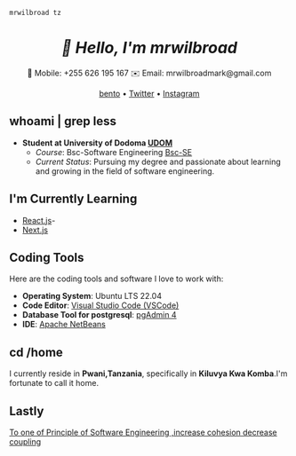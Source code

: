 ```mrwilbroad-tz
mrwilbroad tz
```
<h1 align="center">
  <i>👋 Hello, I'm mrwilbroad</i>
</h1>
<p align="center">
  📱 Mobile: +255 626 195 167
  ✉️ Email: mrwilbroadmark@gmail.com
</p>
<p align="center">
  <a href="https://bento.me/mrwilbroad">bento</a> •
  <a href="https://twitter.com/mrwilbroad">Twitter</a> •
  <a href="https://www.instagram.com/mrwilbroad/">Instagram</a>
</p>

## whoami | grep less
- **Student at University of Dodoma [UDOM](https://www.udom.ac.tz/)**
  - *Course*: Bsc-Software Engineering [Bsc-SE](https://www.udom.ac.tz/programme/view?id=VDBSclBRPT0=)
  - *Current Status*: Pursuing my degree and passionate about learning and growing in the field of software engineering.

## I'm Currently Learning
- [React.js](https://reactjs.org/)-
- [Next.js](https://nextjs.org/)

## Coding Tools
Here are the coding tools and software I love to work with:
- **Operating System**: Ubuntu LTS 22.04
- **Code Editor**: [Visual Studio Code (VSCode)](https://code.visualstudio.com/)
- **Database Tool for postgresql**: [pgAdmin 4](https://www.pgadmin.org/)
- **IDE**: [Apache NetBeans](https://netbeans.apache.org/)

## cd /home
I currently reside in **Pwani,Tanzania**, specifically in **Kiluvya Kwa Komba**.I'm fortunate to call it home.

## Lastly
[To one of Principle of Software Engineering ,increase cohesion decrease coupling](https://upload.wikimedia.org/wikipedia/commons/thumb/9/9c/Coupling_sketches_cropped_1.svg/300px-Coupling_sketches_cropped_1.svg.png)
